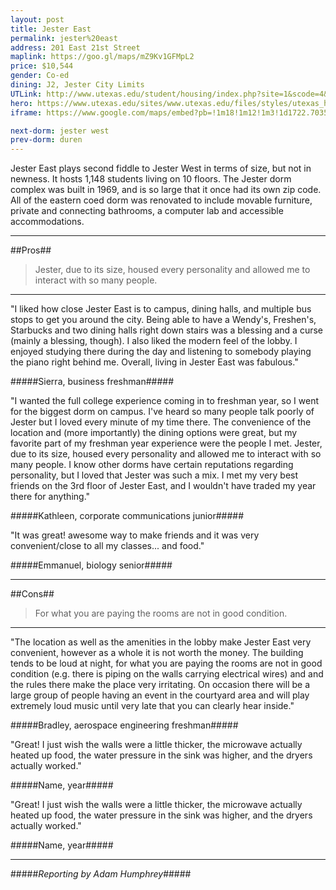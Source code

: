 ```yaml
---
layout: post
title: Jester East
permalink: jester%20east
address: 201 East 21st Street
maplink: https://goo.gl/maps/mZ9Kv1GFMpL2
price: $10,544
gender: Co-ed
dining: J2, Jester City Limits
UTLink: http://www.utexas.edu/student/housing/index.php?site=1&scode=4&id=8095
hero: https://www.utexas.edu/sites/www.utexas.edu/files/styles/utexas_hero_photo_image/public/hero-photos/maincampus_hero.jpg?itok=i1E3qQY4
iframe: https://www.google.com/maps/embed?pb=!1m18!1m12!1m3!1d1722.703554574819!2d-97.73743044188875!3d30.28246991167159!2m3!1f0!2f0!3f0!3m2!1i1024!2i768!4f13.1!3m3!1m2!1s0x8644b59c070c71b1%3A0x160cfe70b943e9a3!2sJester+West+Dormitory%2C+Jester+Cir%2C+Austin%2C+TX+78712!5e0!3m2!1sen!2sus!4v1462317318739

next-dorm: jester west
prev-dorm: duren
---
```


Jester East plays second fiddle to Jester West in terms of size, but not in newness. It hosts 1,148 students living on 10 floors. The Jester dorm complex was built in 1969, and is so large that it once had its own zip code. All of the eastern coed dorm was renovated to include movable furniture, private and connecting bathrooms, a computer lab and accessible accommodations. 

---

##Pros##

> Jester, due to its size, housed every personality and allowed me to interact with so many people.

---

"I liked how close Jester East is to campus, dining halls, and multiple bus stops to get you around the city. Being able to have a Wendy's, Freshen's, Starbucks and two dining halls right down stairs was a blessing and a curse (mainly a blessing, though). I also liked the modern feel of the lobby. I enjoyed studying there during the day and listening to somebody playing the piano right behind me. Overall, living in Jester East was fabulous."

#####Sierra, business freshman#####

"I wanted the full college experience coming in to freshman year, so I went for the biggest dorm on campus. I've heard so many people talk poorly of Jester but I loved every minute of my time there. The convenience of the location and (more importantly) the dining options were great, but my favorite part of my freshman year experience were the people I met. Jester, due to its size, housed every personality and allowed me to interact with so many people. I know other dorms have certain reputations regarding personality, but I loved that Jester was such a mix. I met my very best friends on the 3rd floor of Jester East, and I wouldn't have traded my year there for anything." 

#####Kathleen, corporate communications junior#####

"It was great! awesome way to make friends and it was very convenient/close to all my classes... and food."

#####Emmanuel, biology senior#####

---

##Cons##

> For what you are paying the rooms are not in good condition.

---

"The location as well as the amenities in the lobby make Jester East very convenient, however as a whole it is not worth the money. The building tends to be loud at night, for what you are paying the rooms are not in good condition (e.g. there is piping on the walls carrying electrical wires) and and the rules there make the place very irritating. On occasion there will be a large group of people having an event in the courtyard area and will play extremely loud music until very late that you can clearly hear inside."

#####Bradley, aerospace engineering freshman#####

"Great! I just wish the walls were a little thicker, the microwave actually heated up food, the water pressure in the sink was higher, and the dryers actually worked."

#####Name, year#####

"Great! I just wish the walls were a little thicker, the microwave actually heated up food, the water pressure in the sink was higher, and the dryers actually worked."

#####Name, year#####

---

#####_Reporting by Adam Humphrey_#####